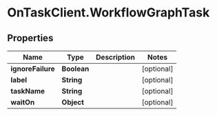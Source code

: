 # OnTaskClient.WorkflowGraphTask

## Properties
Name | Type | Description | Notes
------------ | ------------- | ------------- | -------------
**ignoreFailure** | **Boolean** |  | [optional] 
**label** | **String** |  | [optional] 
**taskName** | **String** |  | [optional] 
**waitOn** | **Object** |  | [optional] 


